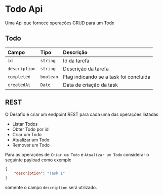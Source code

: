 # Todo Api

Uma Api que fornece operações CRUD para um Todo


## Todo

| Campo | Tipo     | Descrição                |
| :-------- | :------- | :------------------------- |
| `id` | `string` | Id da tarefa  |
| `description` | `string` | Descrição da tarefa  |
| `completed` | `boolean` | Flag indicando se a task foi concluída  |
| `createdAt` | `Date` | Data de criação da task  |

## REST

O Desafio é criar um endpoint REST para cada uma das operações listadas

- Listar Todos
- Obter Todo por id
- Criar um Todo
- Atualizar um Todo
- Remover um Todo

Para as operações de `Criar um Todo` e `Atualizar um Todo` considerar o seguinte payload como exemplo

```json 
{
    "description": "Task 1"
}
```

somente o campo `description` será utilizado.
